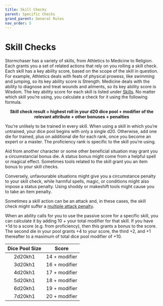 ```yaml
---
title: Skill Checks
parent: Specific Checks
grand_parent: General Rules
nav_order: 5
---
```


# Skill Checks
Stormchaser has a variety of skills, from Athletics to Medicine to Religion. Each grants you a set of related actions that rely on you rolling a skill check. Each skill has a key ability score, based on the scope of the skill in question. For example, Athletics deals with feats of physical prowess, like swimming and jumping, so its key ability score is Strength. Medicine deals with the ability to diagnose and treat wounds and ailments, so its key ability score is Wisdom. The key ability score for each skill is listed under [Skills](https://stormchaserroleplaying.com/stormchaserRPG/Skills/). No matter which skill you’re using, you calculate a check for it using the following formula.

<center><strong>Skill check result = highest roll in your d20 dice pool + modifier of the relevant attribute + other bonuses + penalties</strong></center>

You’re unlikely to be trained in every skill. When using a skill in which you’re untrained, your dice pool begins with only a single d20. Otherwise, add one die for trained, plus on additional die for each rank, once you become an expert or a master. The proficiency rank is specific to the skill you’re using.

Aid from another character or some other beneficial situation may grant you a circumstancial bonus die. A status bonus might come from a helpful spell or magical effect. Sometimes tools related to the skill grant you an item bonus to your skill checks.

Conversely, unfavourable situations might give you a circumstance penalty to your skill check, while harmful spells, magic, or conditions might also impose a status penalty. Using shoddy or makeshift tools might cause you to take an item penalty.

Sometimes a skill action can be an attack and, in these cases, the skill check might suffer a [multiple attack penalty](https://stormchaserroleplaying.com/stormchaserRPG/General/Specific/Attack/#multiple-attack-penalty).

When an ability calls for you to use the passive score for a specific skill, you can calculate it by adding 10 + your total modifier for that skill. If you have +1d to a score (e.g. from proficiency), then this grants a bonus to the score. The second die in your pool grants +4 to your score, the third +2, and +1 thereafter to a maximum of total dice pool modifier of +10.

| Dice Pool Size | Score |
|:--------------:|:-----:|
| 2d20kh1 | 14 + modifier |
| 3d20kh1 | 16 + modifier |
| 4d20kh1 | 17 + modifier |
| 5d20kh1 | 18 + modifier |
| 6d20kh1 | 19 + modifier |
| 7d20kh1 | 20 + modifier |
